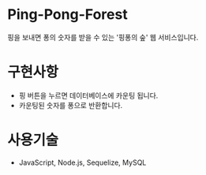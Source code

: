 # Ping-Pong-Forest
핑을 보내면 퐁의 숫자를 받을 수 있는 '핑퐁의 숲' 웹 서비스입니다.

# 구현사항
- 핑 버튼을 누르면 데이터베이스에 카운팅 됩니다.
- 카운팅된 숫자를 퐁으로 반환합니다.

# 사용기술
- JavaScript, Node.js, Sequelize, MySQL
